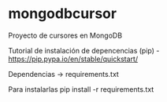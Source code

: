 # mongodbcursor
Proyecto de cursores en MongoDB

Tutorial de instalación de depencencias (pip) - https://pip.pypa.io/en/stable/quickstart/

Dependencias -> requirements.txt 

Para instalarlas pip install -r requirements.txt
